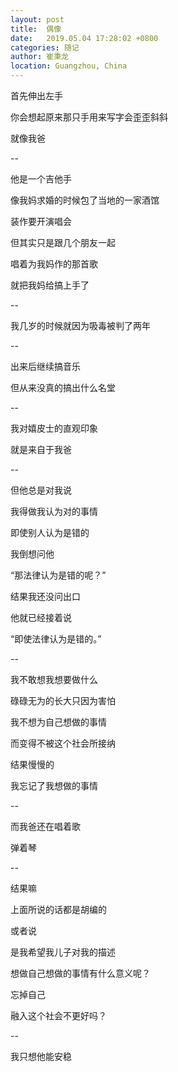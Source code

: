 ```yaml
---
layout: post
title:  偶像
date:   2019.05.04 17:28:02 +0800
categories: 随记
author: 崔秉龙
location: Guangzhou, China
---
```












首先伸出左手

你会想起原来那只手用来写字会歪歪斜斜

就像我爸

--

他是一个吉他手

像我妈求婚的时候包了当地的一家酒馆

装作要开演唱会

但其实只是跟几个朋友一起

唱着为我妈作的那首歌

就把我妈给搞上手了

--

我几岁的时候就因为吸毒被判了两年

--

出来后继续搞音乐

但从来没真的搞出什么名堂

--

我对嬉皮士的直观印象

就是来自于我爸

--

但他总是对我说

我得做我认为对的事情

即使别人认为是错的

我倒想问他

“那法律认为是错的呢？”

结果我还没问出口

他就已经接着说

“即使法律认为是错的。”

--

我不敢想我想要做什么

碌碌无为的长大只因为害怕

我不想为自己想做的事情

而变得不被这个社会所接纳

结果慢慢的

我忘记了我想做的事情

--

而我爸还在唱着歌

弹着琴

--





结果嘛

上面所说的话都是胡编的

或者说

是我希望我儿子对我的描述

想做自己想做的事情有什么意义呢？

忘掉自己

融入这个社会不更好吗？

--

我只想他能安稳